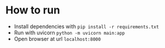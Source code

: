 # How to run
- Install dependencies with `pip install -r requirements.txt`
- Run with uvicorn `python -m uvicorn main:app`
- Open browser at url `localhost:8000`